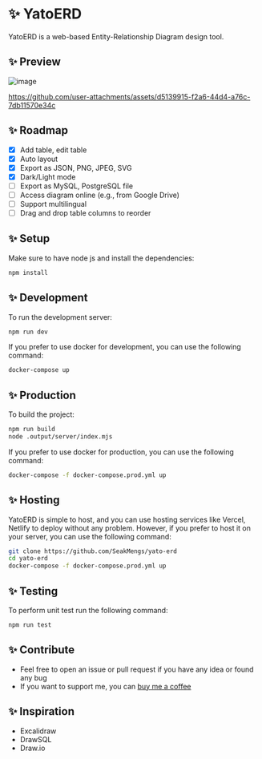 # ✨ YatoERD

YatoERD is a web-based Entity-Relationship Diagram design tool.

## ✨ Preview

![image](https://github.com/user-attachments/assets/a175186f-519c-4cdc-95a7-fe1e303c611a)

<https://github.com/user-attachments/assets/d5139915-f2a6-44d4-a76c-7db11570e34c>

## ✨ Roadmap

- [x] Add table, edit table
- [x] Auto layout
- [x] Export as JSON, PNG, JPEG, SVG
- [x] Dark/Light mode
- [ ] Export as MySQL, PostgreSQL file
- [ ] Access diagram online (e.g., from Google Drive)
- [ ] Support multilingual
- [ ] Drag and drop table columns to reorder

## ✨ Setup

Make sure to have node js and install the dependencies:

```bash
npm install
```

## ✨ Development

To run the development server:

```bash
npm run dev
```

If you prefer to use docker for development, you can use the following command:

```bash
docker-compose up
```

## ✨ Production

To build the project:

```bash
npm run build
node .output/server/index.mjs
```

If you prefer to use docker for production, you can use the following command:

```bash
docker-compose -f docker-compose.prod.yml up
```

## ✨ Hosting

YatoERD is simple to host, and you can use hosting services like Vercel, Netlify to deploy without any problem. However, if you prefer to host it on your server, you can use the following command:

```bash
git clone https://github.com/SeakMengs/yato-erd
cd yato-erd
docker-compose -f docker-compose.prod.yml up
```

## ✨ Testing

To perform unit test run the following command:

```bash
npm run test
```

## ✨ Contribute

- Feel free to open an issue or pull request if you have any idea or found any bug
- If you want to support me, you can [buy me a coffee](https://www.buymeacoffee.com/seakmeng)

## ✨ Inspiration

- Excalidraw
- DrawSQL
- Draw.io
